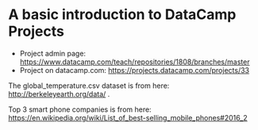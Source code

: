 # A basic introduction to DataCamp Projects

* Project admin page: https://www.datacamp.com/teach/repositories/1808/branches/master
* Project on datacamp.com: https://projects.datacamp.com/projects/33

The global_temperature.csv dataset is from here: http://berkeleyearth.org/data/ .

Top 3 smart phone companies is from here: https://en.wikipedia.org/wiki/List_of_best-selling_mobile_phones#2016_2